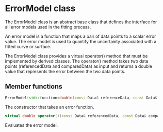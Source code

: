 # ErrorModel class

The ErrorModel class is an abstract base class that defines the interface for all error models used in the fitting process.

An error model is a function that maps a pair of data points to a scalar error value. The error model is used to quantify the uncertainty associated with a fitted curve or surface.

The ErrorModel class provides a virtual operator() method that must be implemented by derived classes. The operator() method takes two data points (referencedData and comparedData) as input and returns a double value that represents the error between the two data points.

## Member functions

```cpp
ErrorModel(std::function<double(const Data& referenceData, const Data& evaluatedData)> errorModel)
```

The constructor that takes an error function.

```cpp
virtual double operator()(const Data& referencedData, const Data& comparedData) = 0;
```

Evaluates the error model.
